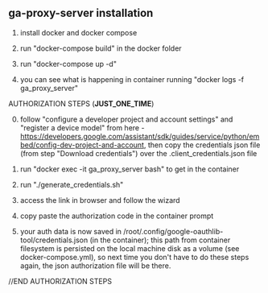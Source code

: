 ga-proxy-server installation
----


1. install docker and docker compose

2. run "docker-compose build" in the docker folder

3. run "docker-compose up -d"

4. you can see what is happening in container running "docker logs -f ga_proxy_server"



AUTHORIZATION STEPS (__JUST_ONE_TIME__)

0. follow "configure a developer project and account settings" and "register a device model" from here - https://developers.google.com/assistant/sdk/guides/service/python/embed/config-dev-project-and-account, then copy the credentials json file (from step "Download credentials") over the .client_credentials.json file

1. run "docker exec -it ga_proxy_server bash" to get in the container

2. run "./generate_credentials.sh"

3. access the link in browser and follow the wizard

4. copy paste the authorization code in the container prompt

5. your auth data is now saved in /root/.config/google-oauthlib-tool/credentials.json (in the container); this path from container filesystem is persisted on the local machine disk as a volume (see docker-compose.yml), so next time you don't have to do these steps again, the json authorization file will be there.

//END AUTHORIZATION STEPS

